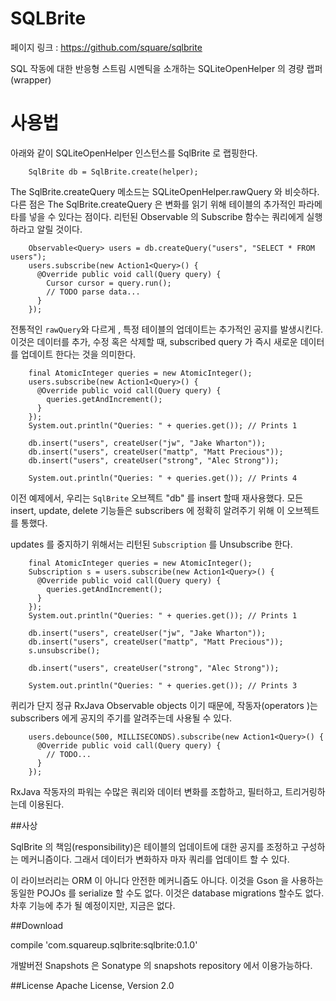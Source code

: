 # SQLBrite

페이지 링크 : https://github.com/square/sqlbrite

SQL 작동에 대한 반응형 스트림 시멘틱을 소개하는 SQLiteOpenHelper  의 경량 랩퍼(wrapper)


# 사용법
아래와 같이 SQLiteOpenHelper 인스턴스를 SqlBrite 로 랩핑한다.

		SqlBrite db = SqlBrite.create(helper);


The SqlBrite.createQuery 메소드는   SQLiteOpenHelper.rawQuery 와 비슷하다. 다른 점은 The SqlBrite.createQuery  은  변화를 읽기 위해 테이블의 추가적인 파라메타를 넣을 수 있다는 점이다. 
리턴된 Observable<Query> 의 Subscribe 함수는  쿼리에게 실행하라고 알릴 것이다. 


		Observable<Query> users = db.createQuery("users", "SELECT * FROM users");
		users.subscribe(new Action1<Query>() {
		  @Override public void call(Query query) {
		    Cursor cursor = query.run();
		    // TODO parse data...
		  }
		});


전통적인 `rawQuery`와 다르게 , 특정 테이블의 업데이트는 추가적인 공지를 발생시킨다. 
이것은  데이터를  추가, 수정 혹은 삭제할 때,  subscribed query 가  즉시 새로운 데이터를 업데이트 한다는 것을 의미한다. 
		
		
		final AtomicInteger queries = new AtomicInteger();
		users.subscribe(new Action1<Query>() {
		  @Override public void call(Query query) {
		    queries.getAndIncrement();
		  }
		});
		System.out.println("Queries: " + queries.get()); // Prints 1
		
		db.insert("users", createUser("jw", "Jake Wharton"));
		db.insert("users", createUser("mattp", "Matt Precious"));
		db.insert("users", createUser("strong", "Alec Strong"));
		
		System.out.println("Queries: " + queries.get()); // Prints 4



이전 예제에서, 우리는 `SqlBrite` 오브젝트 "db"   를 insert 할때 재사용했다. 모든 insert, update, 
delete 기능들은 subscribers 에 정확히 알려주기 위해  이 오브젝트를 통했다. 

updates 를 중지하기 위해서는 리턴된  `Subscription`  를 Unsubscribe 한다. 

		final AtomicInteger queries = new AtomicInteger();
		Subscription s = users.subscribe(new Action1<Query>() {
		  @Override public void call(Query query) {
		    queries.getAndIncrement();
		  }
		});
		System.out.println("Queries: " + queries.get()); // Prints 1
		
		db.insert("users", createUser("jw", "Jake Wharton"));
		db.insert("users", createUser("mattp", "Matt Precious"));
		s.unsubscribe();
		
		db.insert("users", createUser("strong", "Alec Strong"));
		
		System.out.println("Queries: " + queries.get()); // Prints 3



퀴리가 단지 정규 RxJava Observable objects 이기 때문에,   작동자(operators )는 subscribers 에게 
공지의 주기를 알려주는데  사용될 수 있다. 
		
		users.debounce(500, MILLISECONDS).subscribe(new Action1<Query>() {
		  @Override public void call(Query query) {
		    // TODO...
		  }
		});

RxJava 작동자의 파워는 수많은 쿼리와 데이터 변화를 조합하고, 필터하고, 트리거링하는데 이용된다.

##사상


SqlBrite 의 책임(responsibility)은  테이블의 업데이트에 대한 공지를  조정하고 구성하는 메커니즘이다. 그래서 데이터가 변화하자 마자 쿼리를 업데이트 할 수 있다. 

 이 라이브러리는 ORM 이 아니다  안전한 메커니즘도 아니다.  이것을 Gson 을 사용하는 동일한 POJOs 를 serialize 할 수도 없다. 이것은 database migrations 할수도 없다.
차후 기능에 추가 될 예정이지만, 지금은 없다.
 

##Download

compile 'com.squareup.sqlbrite:sqlbrite:0.1.0'


개발버전 Snapshots 은 Sonatype 의 snapshots repository 에서 이용가능하다.


##License
 Apache License, Version 2.0





